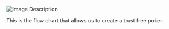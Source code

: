 ![Image Description](./POKER_FLOW_CHART_V3_compressed.jpg)

This is the flow chart that allows us to create a trust free poker.